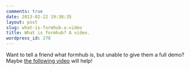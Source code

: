 ```yaml
---
comments: true
date: 2013-02-22 19:38:35
layout: post
slug: what-is-formhub-a-video
title: What is formhub? A video.
wordpress_id: 278
---
```


Want to tell a friend what formhub is, but unable to give them a full demo? Maybe [the following video](http://www.youtube.com/watch?v=jqpmMpkIXSQ) will help!



